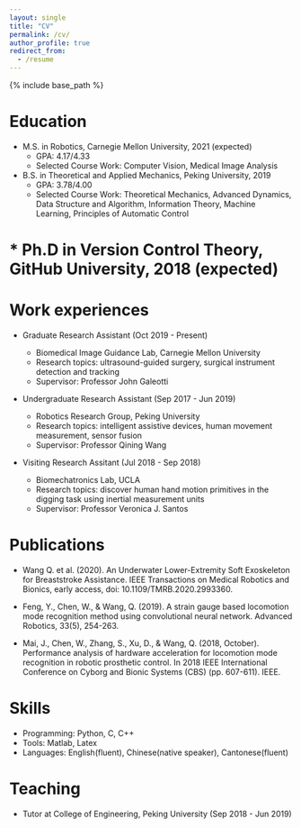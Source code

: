 ```yaml
---
layout: single
title: "CV"
permalink: /cv/
author_profile: true
redirect_from:
  - /resume
---
```


{% include base_path %}

Education
======
* M.S. in Robotics, Carnegie Mellon University, 2021 (expected)
  * GPA: 4.17/4.33
  * Selected Course Work: Computer Vision, Medical Image Analysis
* B.S. in Theoretical and Applied Mechanics, Peking University, 2019
  * GPA: 3.78/4.00
  * Selected Course Work:  Theoretical Mechanics, Advanced Dynamics, Data Structure and Algorithm, Information Theory, Machine Learning, Principles of Automatic Control

# * Ph.D in Version Control Theory, GitHub University, 2018 (expected)

Work experiences
======
* Graduate Research Assistant (Oct 2019 - Present)
  * Biomedical Image Guidance Lab, Carnegie Mellon University
  * Research topics: ultrasound-guided surgery, surgical instrument detection and tracking
  * Supervisor: Professor John Galeotti

* Undergraduate Research Assistant (Sep 2017 - Jun 2019)
  * Robotics Research Group, Peking University
  * Research topics: intelligent assistive devices, human movement measurement, sensor fusion
  * Supervisor: Professor Qining Wang

* Visiting Research Assitant (Jul 2018 - Sep 2018)
  * Biomechatronics Lab, UCLA
  * Research topics: discover human hand motion primitives in the digging task using inertial measurement units
  * Supervisor: Professor Veronica J. Santos

Publications
======
* Wang Q. et al. (2020). An Underwater Lower-Extremity Soft Exoskeleton for Breaststroke Assistance. IEEE Transactions on Medical Robotics and Bionics, early access, doi: 10.1109/TMRB.2020.2993360.

* Feng, Y., Chen, W., & Wang, Q. (2019). A strain gauge based locomotion mode recognition method using convolutional neural network. Advanced Robotics, 33(5), 254-263.

* Mai, J., Chen, W., Zhang, S., Xu, D., & Wang, Q. (2018, October). Performance analysis of hardware acceleration for locomotion mode recognition in robotic prosthetic control. In 2018 IEEE International Conference on Cyborg and Bionic Systems (CBS) (pp. 607-611). IEEE.


Skills
======
* Programming: Python, C, C++
* Tools: Matlab, Latex
* Languages: English(fluent), Chinese(native speaker), Cantonese(fluent)


  
<!-- Talks
======
  <ul>{% for post in site.talks %}
    {% include archive-single-talk-cv.html %}
  {% endfor %}</ul> -->
  
Teaching
======
* Tutor at College of Engineering, Peking University (Sep 2018 - Jun 2019)
  
<!-- Service and leadership
======
* Currently signed in to 43 different slack teams -->
